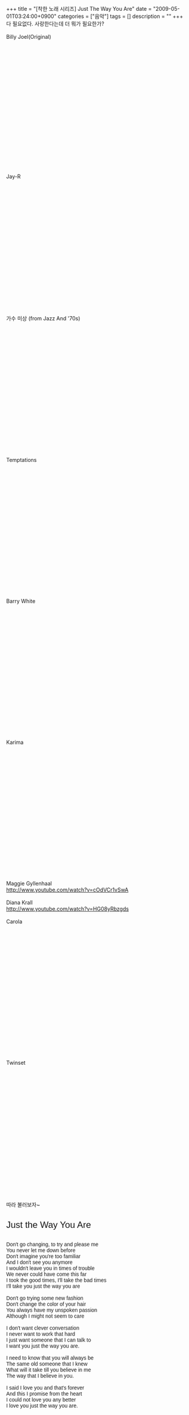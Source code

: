 +++
title = "[착한 노래 시리즈] Just The Way You Are"
date = "2009-05-01T03:24:00+0900"
categories = ["음악"]
tags = []
description = ""
+++
<span class="copyright_entry" style="display:block;" title="[착한 노래 시리즈] Just The Way You Are@@**@@http://shed.egloos.com/1900773"></span>다 필요없다. 사랑한다는데 더 뭐가 필요한가?
<br>
<br>Billy Joel(Original)
<br>
<object width="560" height="340"><param name="movie" value="http://www.youtube.com/v/hjCoBTzrN9E&amp;hl=en&amp;fs=1"><embed src="http://www.youtube.com/v/hjCoBTzrN9E&amp;hl=en&amp;fs=1" type="application/x-shockwave-flash" allowscriptaccess="always" allowfullscreen="true" width="560" height="340"></object>
<br>
<br>Jay-R
<br>
<object width="425" height="344"><param name="movie" value="http://www.youtube.com/v/3H6hJnYKNQk&amp;hl=en&amp;fs=1"><embed src="http://www.youtube.com/v/3H6hJnYKNQk&amp;hl=en&amp;fs=1" type="application/x-shockwave-flash" allowscriptaccess="always" allowfullscreen="true" width="425" height="344"></object>
<br>
<br>가수 미상 (from Jazz And '70s)
<br>
<object width="425" height="344"><param name="movie" value="http://www.youtube.com/v/rSnpHeXqTtY&amp;hl=en&amp;fs=1"><embed src="http://www.youtube.com/v/rSnpHeXqTtY&amp;hl=en&amp;fs=1" type="application/x-shockwave-flash" allowscriptaccess="always" allowfullscreen="true" width="425" height="344"></object>
<br>
<br>Temptations
<br>
<object width="425" height="344"><param name="movie" value="http://www.youtube.com/v/nGcyTJ_-opg&amp;hl=en&amp;fs=1"><embed src="http://www.youtube.com/v/nGcyTJ_-opg&amp;hl=en&amp;fs=1" type="application/x-shockwave-flash" allowscriptaccess="always" allowfullscreen="true" width="425" height="344"></object>
<br>
<br>Barry White
<br>
<object width="425" height="344"><param name="movie" value="http://www.youtube.com/v/1BFrTxvxKTs&amp;hl=en&amp;fs=1"><embed src="http://www.youtube.com/v/1BFrTxvxKTs&amp;hl=en&amp;fs=1" type="application/x-shockwave-flash" allowscriptaccess="always" allowfullscreen="true" width="425" height="344"></object>
<br>
<br>Karima
<br>
<object width="425" height="344"><param name="movie" value="http://www.youtube.com/v/42e8gJR8ubY&amp;hl=en&amp;fs=1"><embed src="http://www.youtube.com/v/42e8gJR8ubY&amp;hl=en&amp;fs=1" type="application/x-shockwave-flash" allowscriptaccess="always" allowfullscreen="true" width="425" height="344"></object>
<br>
<br>Maggie Gyllenhaal
<br>
<a href="http://www.youtube.com/watch?v=cOdVCr1vSwA">http://www.youtube.com/watch?v=cOdVCr1vSwA</a>
<br>
<br>Diana Krall
<br>
<a href="http://www.youtube.com/watch?v=HG08yRbzgds">http://www.youtube.com/watch?v=HG08yRbzgds</a>
<br>
<br>Carola 
<br>
<object width="425" height="344"><param name="movie" value="http://www.youtube.com/v/dcJw7se6R40&amp;hl=en&amp;fs=1"><embed src="http://www.youtube.com/v/dcJw7se6R40&amp;hl=en&amp;fs=1" type="application/x-shockwave-flash" allowscriptaccess="always" allowfullscreen="true" width="425" height="344"></object>
<br>
<br>Twinset 
<br>
<object width="425" height="344"><param name="movie" value="http://www.youtube.com/v/zPWVNDJ3pHY&amp;hl=en&amp;fs=1"><embed src="http://www.youtube.com/v/zPWVNDJ3pHY&amp;hl=en&amp;fs=1" type="application/x-shockwave-flash" allowscriptaccess="always" allowfullscreen="true" width="425" height="344"></object>
<br>
<br>따라 불러보자~
<br>
<br>
<p><font face="Arial"><font size="5">Just the Way You Are&nbsp;</font><br> </font><font face="Arial"><br></font></p> 
<p><font face="Arial">Don't go changing, to try and please me<br> You never let me down before<br> Don't imagine you're too familiar<br> And I don't see you anymore<br> I wouldn't leave you in times of trouble<br> We never could have come this far<br> I took the good times, I'll take the bad times<br> I'll take you just the way you are<br> <br> Don't go trying some new fashion<br> Don't change the color of your hair<br> You always have my unspoken passion<br> Although I might not seem to care<br> <br> I don't want clever conversation<br> I never want to work that hard<br> I just want someone that I can talk to<br> I want you just the way you are.<br> <br> I need to know that you will always be<br> The same old someone that I knew<br> What will it take till you believe in me<br> The way that I believe in you.<br> <br> I said I love you and that's forever<br> And this I promise from the heart<br> I could not love you any better<br> I love you just the way you are. </font></p>
<br> 
<!--
       <rdf:RDF xmlns:rdf="http://www.w3.org/1999/02/22-rdf-syntax-ns#"
		    xmlns:dc="http://purl.org/dc/elements/1.1/"
		    xmlns:trackback="http://madskills.com/public/xml/rss/module/trackback/">
       <rdf:Description
	        rdf:about="http://shed.egloos.com/1900773"
	        dc:identifier="http://shed.egloos.com/1900773"
	        dc:title="[착한 노래 시리즈] Just The Way You Are"
	        trackback:ping="http://shed.egloos.com/tb/1900773"/>
       </rdf:RDF>
       -->

<ul></ul>